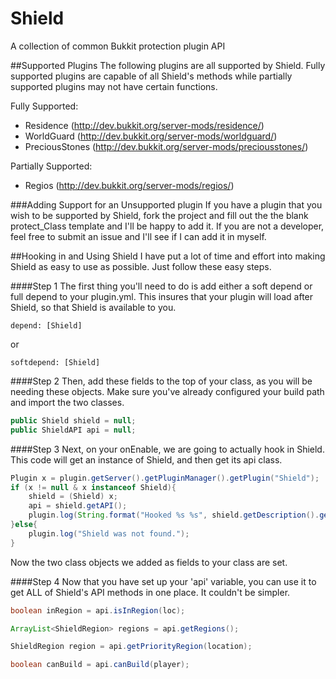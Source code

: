 Shield
======

A collection of common Bukkit protection plugin API

##Supported Plugins
The following plugins are all supported by Shield. Fully supported plugins are capable of all Shield's methods while partially supported plugins may not have certain functions.

Fully Supported:
* Residence (http://dev.bukkit.org/server-mods/residence/)
* WorldGuard (http://dev.bukkit.org/server-mods/worldguard/)
* PreciousStones (http://dev.bukkit.org/server-mods/preciousstones/)

Partially Supported:
* Regios (http://dev.bukkit.org/server-mods/regios/)

###Adding Support for an Unsupported plugin
If you have a plugin that you wish to be supported by Shield, fork the project and fill out the the blank protect_Class template and I'll be happy to add it. 
If you are not a developer, feel free to submit an issue and I'll see if I can add it in myself.

##Hooking in and Using Shield
I have put a lot of time and effort into making Shield as easy to use as possible. Just follow these easy steps.

####Step 1
The first thing you'll need to do is add either a soft depend or full depend to your plugin.yml. This insures that your plugin will load after Shield, so that Shield is available to you.

```code
depend: [Shield]
```
or
```code
softdepend: [Shield]
```
####Step 2
Then, add these fields to the top of your class, as you will be needing these objects. Make sure you've already configured your build path and import the two classes.
	
```java
public Shield shield = null;
public ShieldAPI api = null;
```

####Step 3
Next, on your onEnable, we are going to actually hook in Shield. This code will get an instance of Shield, and then get its api class.

```java
Plugin x = plugin.getServer().getPluginManager().getPlugin("Shield");
if (x != null & x instanceof Shield){
	shield = (Shield) x;
	api = shield.getAPI();
	plugin.log(String.format("Hooked %s %s", shield.getDescription().getName(), shield.getDescription().getVersion()));
}else{
	plugin.log("Shield was not found.");
}
```
Now the two class objects we added as fields to your class are set.

####Step 4
Now that you have set up your 'api' variable, you can use it to get ALL of Shield's API methods in one place. It couldn't be simpler.

```java
boolean inRegion = api.isInRegion(loc);
```

```java
ArrayList<ShieldRegion> regions = api.getRegions();
```

```java
ShieldRegion region = api.getPriorityRegion(location);
```

```java
boolean canBuild = api.canBuild(player);
```

